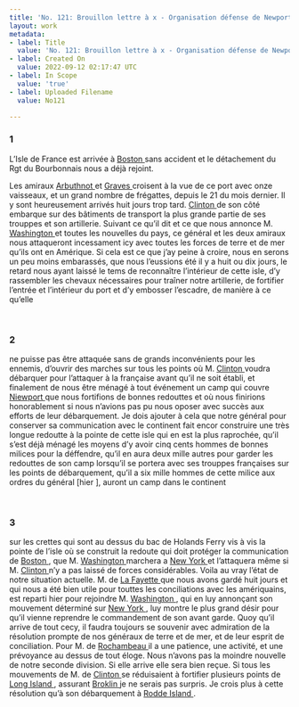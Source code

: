 ```yaml
---
title: 'No. 121: Brouillon lettre à x - Organisation défense de Newport - 1780/08/01'
layout: work
metadata:
- label: Title
  value: 'No. 121: Brouillon lettre à x - Organisation défense de Newport - 1780/08/01'
- label: Created On
  value: 2022-09-12 02:17:47 UTC
- label: In Scope
  value: 'true'
- label: Uploaded Filename
  value: No121

---
```

<div class="pages">
<div id="page-32541621">
<h3><a name="page-32541621">1</a></h3>
<div class="page-content">
<p>L’Isle de France est arrivée à <a href="../subjects/32162836" title=" Boston, Masssachusetts"> Boston </a> sans <span class="line-break"> </span>accident et le détachement du Rgt du Bourbonnais <span class="line-break"> </span>nous a déjà rejoint.</p>
<p>Les amiraux <a href="../subjects/32162891" title="Mariot Arbuthnot; 1711-1794"> Arbuthnot </a> et <a href="../subjects/32162892" title="Thomas Graves; 1725-1802"> Graves </a> croisent à la <span class="line-break"> </span>vue de ce port avec onze vaisseaux, et un grand <span class="line-break"> </span>nombre de frégattes, depuis le 21 du mois dernier. <span class="line-break"> </span>Il y sont heureusement arrivés huit jours trop tard. <span class="line-break"> </span><a href="../subjects/32162898" title="Henry Clinton; 1730-1795"> Clinton </a> de son côté embarque sur des bâtiments de transport la plus grande partie<span class="line-break"> </span>de ses trouppes et son artillerie. <span class="line-break"> </span>Suivant ce qu’il dit et ce que nous annonce <span class="line-break"> </span>M. <a href="../subjects/32162841" title="George Washington; 1732-1799"> Washington </a> et toutes les nouvelles du pays, <span class="line-break"> </span>ce général et les deux amiraux nous attaqueront <span class="line-break"> </span>incessament icy avec toutes les forces de terre et de <span class="line-break"> </span>mer qu’ils ont en Amérique. Si cela est ce que j’ay peine<span class="line-break"> </span>à croire, nous en serons un peu moins embarassés, que nous <span class="line-break"> </span>l’eussions été il y a huit ou dix jours, le retard nous ayant <span class="line-break"> </span>laissé le tems de reconnaître l’intérieur de cette isle, <span class="line-break"> </span>d’y rassembler les chevaux nécessaires pour traîner <span class="line-break"> </span>notre artillerie, de fortifier l’entrée et l’intérieur <span class="line-break"> </span>du port et d’y embosser l’escadre, de manière à ce qu’elle </p>
</div>
</div>
<br />
<div id="page-32541622">
<h3><a name="page-32541622">2</a></h3>
<div class="page-content">
<p>ne puisse pas être attaquée sans de grands inconvénients <span class="line-break"> </span>pour les ennemis, d’ouvrir des marches sur tous les <span class="line-break"> </span>points où M. <a href="../subjects/32162898" title="Henry Clinton; 1730-1795"> Clinton </a> voudra débarquer pour <span class="line-break"> </span>l’attaquer à la française avant qu’il ne soit <span class="line-break"> </span>établi, et finalement de nous être ménagé <span class="line-break"> </span>à tout événement un camp qui couvre <a href="../subjects/32162914" title="Newport, Rhode Island"> Niewport </a> <span class="line-break"> </span>que nous fortifions de bonnes redouttes et où nous <span class="line-break"> </span>finirions honorablement si nous n’avions pas pu <span class="line-break"> </span>nous oposer avec succès aux efforts de leur <span class="line-break"> </span>débarquement. Je dois ajouter à cela que <span class="line-break"> </span>notre général pour conserver sa communication <span class="line-break"> </span>avec le continent fait encor construire une <span class="line-break"> </span>très longue redoutte à la pointe de cette isle qui <span class="line-break"> </span>en est la plus raprochée, qu’il s’est déjà ménagé <span class="line-break"> </span>les moyens d’y avoir cinq cents hommes de bonnes <span class="line-break"> </span>milices pour la déffendre, qu’il en aura deux <span class="line-break"> </span>mille autres pour garder les redouttes de son <span class="line-break"> </span>camp lorsqu’il se portera avec ses trouppes <span class="line-break"> </span>françaises sur les points de débarquement, <span class="line-break"> </span>qu’il a six mille hommes de cette milice aux ordres du <span class="line-break"> </span>général <span class="unclear">[hier ]</span>, auront un camp dans le continent </p>
</div>
</div>
<br />
<div id="page-32541623">
<h3><a name="page-32541623">3</a></h3>
<div class="page-content">
<p>sur les crettes qui sont au dessus du bac de Holands Ferry <span class="line-break"> </span>vis à vis la pointe de l’isle où se construit la redoute qui doit <span class="line-break"> </span>protéger la communication de <a href="../subjects/32162836" title=" Boston, Masssachusetts"> Boston </a> , que M. <a href="../subjects/32162841" title="George Washington; 1732-1799"> Washington </a>  marchera <span class="line-break"> </span>a <a href="../subjects/32162830" title=" New York "> New York </a>  et l’attaquera même si M. <a href="../subjects/32162898" title="Henry Clinton; 1730-1795"> Clinton </a>  n’y a pas laissé <span class="line-break"> </span>de forces considérables. <span class="line-break"> </span>Voila au vray l’état de notre situation actuelle. M. de <span class="line-break"> </span><a href="../subjects/32162869" title="Gilbert du Motier, marquis de Lafayette; 1757-1834"> La Fayette </a>  que nous avons gardé huit jours et qui nous <span class="line-break"> </span>a été bien utile pour touttes les conciliations avec <span class="line-break"> </span>les amériquains, est reparti hier pour rejoindre <span class="line-break"> </span>M. <a href="../subjects/32162841" title="George Washington; 1732-1799"> Washington </a> , qui en luy annonçant son <span class="line-break"> </span>mouvement déterminé sur <a href="../subjects/32162830" title=" New York "> New York </a>, luy <span class="line-break"> </span>montre le plus grand désir pour qu’il vienne <span class="line-break"> </span>reprendre le commandement de son avant garde. <span class="line-break"> </span>Quoy qu’il arrive de tout cecy, il faudra toujours se <span class="line-break"> </span>souvenir avec admiration de la résolution prompte  de <span class="line-break"> </span>nos généraux de terre et de mer, et de leur esprit <span class="line-break"> </span>de conciliation. Pour M. de <a href="../subjects/32166229" title="Jean-Baptiste Donatien de Vimeur de Rochambeau; 1725-1807"> Rochambeau </a>  il a une patience, <span class="line-break"> </span>une activité, et une prévoyance au dessus de tout éloge. <span class="line-break"> </span>Nous n’avons pas la moindre nouvelle de notre seconde division. <span class="line-break"> </span>Si elle arrive elle sera bien reçue. Si tous les mouvements de <span class="line-break"> </span>M. de <a href="../subjects/32162898" title="Henry Clinton; 1730-1795"> Clinton </a>  se réduisaient à fortifier plusieurs points de <span class="line-break"> </span><a href="../subjects/32162897" title="Long Island, New York"> Long Island </a> , assurant <a href="../subjects/32162904" title="Brooklyn, New York"> Broklin </a>  je ne serais pas surpris. <span class="line-break"> </span>Je crois plus à cette résolution qu’à son débarquement à <span class="line-break"> </span><a href="../subjects/32162905" title="Rhode Island"> Rodde Island </a> . </p>
</div>
</div>
<br />
</div>
